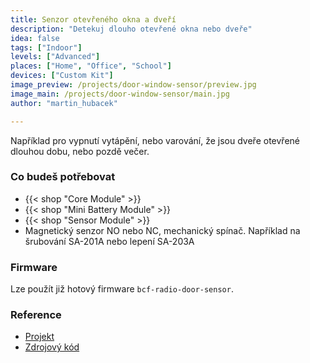 ```yaml
---
title: Senzor otevřeného okna a dveří
description: "Detekuj dlouho otevřené okna nebo dveře"
idea: false
tags: ["Indoor"]
levels: ["Advanced"]
places: ["Home", "Office", "School"]
devices: ["Custom Kit"]
image_preview: /projects/door-window-sensor/preview.jpg
image_main: /projects/door-window-sensor/main.jpg
author: "martin_hubacek"

---
```


Například pro vypnutí vytápění, nebo varování, že jsou dveře otevřené dlouhou dobu, nebo pozdě večer.

### Co budeš potřebovat

* {{< shop "Core Module" >}}
* {{< shop "Mini Battery Module" >}}
* {{< shop "Sensor Module" >}}
* Magnetický senzor NO nebo NC, mechanický spínač. Například na šrubování SA-201A nebo lepení SA-203A

### Firmware

Lze použít již hotový firmware `bcf-radio-door-sensor`.

### Reference

* [Projekt](https://www.bigclown.com/doc/projects/radio-door-sensor/)
* [Zdrojový kód](https://github.com/bigclownlabs/bcf-radio-door-sensor)
